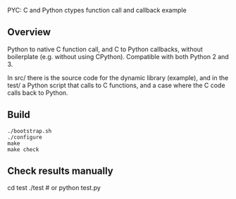 PYC: C and Python ctypes function call and callback example

Overview
---

Python to native C function call, and C to Python callbacks, without
boilerplate (e.g. without using CPython). Compatible with both Python 2 and 3.

In src/ there is the source code for the dynamic library (example), and in
the test/ a Python script that calls to C functions, and a case where the C
code calls back to Python.

Build
---

```
./bootstrap.sh
./configure
make
make check
```

Check results manually
---

cd test
./test   # or python test.py
